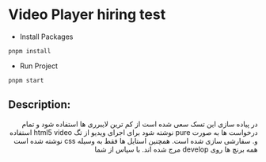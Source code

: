 # Video Player hiring test

- Install Packages

```
pnpm install
```

- Run Project

```
pnpm start
```

## Description:

<div dir='rtl' align='right'>
در پیاده سازی این تسک سعی شده است از کم ترین لایبرری ها استفاده شود و تمام درخواست ها به صورت pure نوشته شود
برای اجرای ویدیو از تگ html5 video استفاده و. سفارشی سازی شده است. 
همچنین استایل ها فقط به وسیله css نوشته شده است
</div>

<div dir='rtl' align='right'>
همه برنچ ها روی develop مرج شده اند.
با سپاس از شما
</div>